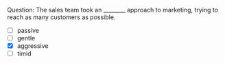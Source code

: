 Question: The sales team took an ________ approach to marketing, trying to reach as many customers as possible.  
- [ ] passive  
- [ ] gentle  
- [x] aggressive  
- [ ] timid  
